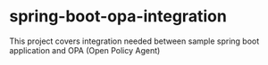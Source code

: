 # spring-boot-opa-integration
This project covers integration needed between sample spring boot application and OPA (Open Policy Agent)
